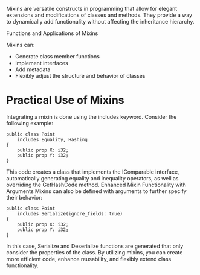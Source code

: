 Mixins are versatile constructs in programming that allow for elegant extensions and modifications of classes and methods. They provide a way to dynamically add functionality without affecting the inheritance hierarchy.

Functions and Applications of Mixins

Mixins can:
- Generate class member functions
- Implement interfaces
- Add metadata
- Flexibly adjust the structure and behavior of classes

# Practical Use of Mixins
Integrating a mixin is done using the includes keyword. Consider the following example:

```back
public class Point
    includes Equality, Hashing
{
    public prop X: i32;
    public prop Y: i32;
}
```

This code creates a class that implements the IComparable interface, automatically generating equality and inequality operators, as well as overriding the GetHashCode method.
Enhanced Mixin Functionality with Arguments
Mixins can also be defined with arguments to further specify their behavior:

```back
public class Point
    includes Serialize(ignore_fields: true)
{
    public prop X: i32;
    public prop Y: i32;
}
```

In this case, Serialize and Deserialize functions are generated that only consider the properties of the class.
By utilizing mixins, you can create more efficient code, enhance reusability, and flexibly extend class functionality.
